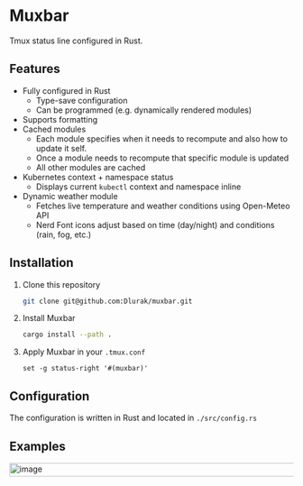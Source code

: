 # Muxbar

Tmux status line configured in Rust.

## Features

- Fully configured in Rust
  - Type-save configuration
  - Can be programmed (e.g. dynamically rendered modules)
- Supports formatting
- Cached modules
    - Each module specifies when it needs to recompute and also how to update it self.
    - Once a module needs to recompute that specific module is updated
    - All other modules are cached
- Kubernetes context + namespace status
  - Displays current `kubectl` context and namespace inline
- Dynamic weather module
  - Fetches live temperature and weather conditions using Open-Meteo API
  - Nerd Font icons adjust based on time (day/night) and conditions (rain, fog, etc.)

## Installation

1. Clone this repository

   ```bash
   git clone git@github.com:Dlurak/muxbar.git
   ```

2. Install Muxbar

   ```bash
   cargo install --path .
   ```

3. Apply Muxbar in your `.tmux.conf`

   ```text
   set -g status-right '#(muxbar)'
   ```

## Configuration

The configuration is written in Rust and located in `./src/config.rs`

## Examples

<img width="904" height="24" alt="image" src="https://github.com/user-attachments/assets/0f57d9f7-fcfe-4d81-80af-07b20a9e4ea7" />

